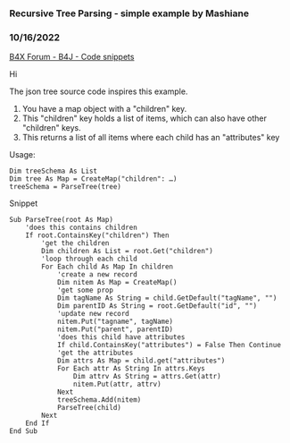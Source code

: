 ### Recursive Tree Parsing - simple example by Mashiane
### 10/16/2022
[B4X Forum - B4J - Code snippets](https://www.b4x.com/android/forum/threads/143558/)

Hi  
  
The json tree source code inspires this example.   
  
1. You have a map object with a "children" key.   
2. This "children" key holds a list of items, which can also have other "children" keys.  
3. This returns a list of all items where each child has an "attributes" key  
  
Usage:  
  

```B4X
Dim treeSchema As List  
Dim tree As Map = CreateMap("children": …)  
treeSchema = ParseTree(tree)
```

  
  
Snippet  
  

```B4X
Sub ParseTree(root As Map)  
    'does this contains children  
    If root.ContainsKey("children") Then  
        'get the children  
        Dim children As List = root.Get("children")  
        'loop through each child  
        For Each child As Map In children  
            'create a new record  
            Dim nitem As Map = CreateMap()  
            'get some prop  
            Dim tagName As String = child.GetDefault("tagName", "")  
            Dim parentID As String = root.GetDefault("id", "")  
            'update new record  
            nitem.Put("tagname", tagName)  
            nitem.Put("parent", parentID)  
            'does this child have attributes  
            If child.ContainsKey("attributes") = False Then Continue  
            'get the attributes  
            Dim attrs As Map = child.get("attributes")  
            For Each attr As String In attrs.Keys  
                Dim attrv As String = attrs.Get(attr)  
                nitem.Put(attr, attrv)  
            Next  
            treeSchema.Add(nitem)  
            ParseTree(child)  
        Next  
    End If  
End Sub
```